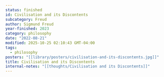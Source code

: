 ```yaml
---
status: finished
id: Civilisation and its Discontents
subcategory: Freud
author: Sigmund Freud
year-finished: 2023
category: philosophy
date: "2022-08-21"
modified: 2025-10-25 02:10:43 GMT-04:00
tags:
  - philosophy
posters: "[[library/posters/civilisation-and-its-discontents.jpg]]"
title: Civilisation and its Discontents
internal-notes: "[[thoughts/Civilisation and its Discontents]]"
---
```

